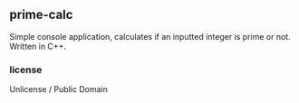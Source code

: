 ## prime-calc
Simple console application, calculates if an inputted integer is prime or not. Written in C++.
### license
Unlicense / Public Domain
